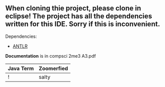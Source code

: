﻿## When cloning thie project, please clone in eclipse! The project has all the dependencies written for this IDE. Sorry if this is inconvenient. 
Dependencies:
- [ANTLR](https://www.antlr.org/download.html)

**Documentation** is in compsci 2me3 A3.pdf

| **Java Term** | **Zoomerfied**|
|---------------|---------------|
| ! | salty |
